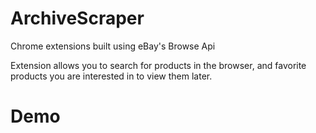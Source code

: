# ArchiveScraper

Chrome extensions built using eBay's Browse Api

Extension allows you to search for products in the browser, and favorite products you are interested in to view them later.

# Demo
